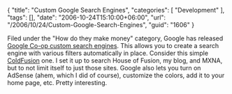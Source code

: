 {
	"title": "Custom Google Search Engines",
	"categories": [
		"Development"
	],
	"tags": [],
	"date": "2006-10-24T15:10:00+06:00",
	"url": "/2006/10/24/Custom-Google-Search-Engines",
	"guid": "1606"
}

Filed under the "How do they make money" category, Google has released <a href="http://www.google.com/coop/cse/overview">Google Co-op custom search engines</a>. This allows you to create a search engine with various filters automatically in place. Consider this simple <a href="http://www.google.com/coop/cse?cx=002988318612745418124%3Ae5ryuhjfoyq">ColdFusion</a> one. I set it up to search House of Fusion, my blog, and MXNA, but to not limit itself to just those sites. Google also lets you turn on AdSense (ahem, which I did of course), customize the colors, add it to your home page, etc. Pretty interesting.